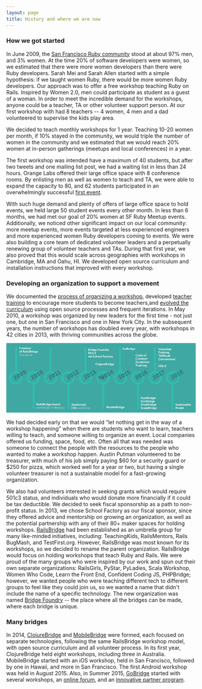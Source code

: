 ```yaml
---
layout: page
title: History and where we are now
---
```


### How we got started
In June 2009, the <a href="//www.sfruby.info" target="_blank">San Francisco Ruby community</a> stood at about 97% men, and 3% women.
    At the time 20% of software developers were women, so we estimated that there were more women developers than there were Ruby
    developers. Sarah Mei and Sarah Allen started with a simple hypothesis: if we taught women Ruby, there would be more women
    Ruby developers. Our approach was to offer a free workshop teaching Ruby on Rails. Inspired by Women 2.0,
    men could participate as student as a guest of a woman. In order to meet the incredible demand for the workshops, anyone could be a teacher,
    TA or other volunteer support person. At our first workshop with had 8 teachers -- 4 women, 4 men and a dad volunteered to supervise the kids
    play area.

We decided to teach monthly workshops for 1 year. Teaching 10-20 women per month, if 10% stayed in the community, we would triple the number of
    women in the community and we estimated that we would reach 20% women at in-person gatherings (meetups and local conferences) in a year.

The first workshop was intended have a maximum of 40 students, but after two tweets and one mailing list post, we had a waiting list in less than
    24 hours. Orange Labs offered their large office space with 8 conference rooms. By enlisting men as well as women to teach and TA, we were able
    to expand the capacity to 80, and 62 students participated in an overwhelmingly successful [first event](http://www.sarahmei.com/blog/2009/06/14/the-first-rails-workshop/).

With such huge demand and plenty of offers of large office space to hold events, we held large 50 student events every other month.
    In less than 6 months, we had met our goal of 20% women at SF Ruby Meetup events. Additionally, we noticed other significant impact on our
    local community: more meetup events, more events targeted at less experienced engineers and more experienced women Ruby developers coming to
    events. We were also building a core team of dedicated volunteer leaders and a perpetually renewing group of volunteer teachers and TAs.
    During that first year, we also proved that this would scale across geographies with workshops in Cambridge, MA and Oahu, HI.
    We developed open source curriculum and installation instructions that improved with every workshop.


### Developing an organization to support a movement
We documented the <a href="http://railsbridge.org/help/organize" target="_blank">process of organizing a workshop</a>,
    developed <a href="http://docs.railsbridge.org/workshop/more_teacher_training" target="_blank">teacher training</a> to
    encourage more students to become teachers,and <a href="http://docs.railsbridge.org/workshop/" target="_blank">evolved the curriculum</a>
    using open source processes and frequent iterations. In May 2010, a workshop was organized by new leaders for the first time - not just one,
    but one in San Francisco and one in New York City. In the subsequent years, the number of workshops has doubled every year, with workshops in 42 cities in 2013,
    with thriving communities across the globe.

![illustration of timeline](/assets/timeline.png)

We had decided early on that we would “let nothing get in the way of a workshop happening” when there are students who want to learn, teachers willing to teach,
    and someone willing to organize an event. Local companies offered us funding, space, food, etc. Often all that was needed was someone to connect the people with the resources
    to the people who wanted to make a workshop happen. Austin Putman volunteered to be treasurer, with much of his job simply paying $60 for a security guard or $250 for pizza,
    which worked well for a year or two, but having a single volunteer treasurer is not a sustainable model for a fast-growing organization.

We also had volunteers interested in seeking grants which would require 501c3 status, and individuals who would donate more financially if it could be tax deductible.
    We decided to seek fiscal sponsorship as a path to non-profit status. In 2013, we chose School Factory as our fiscal sponsor, since they offered advice and mentorship
    on growing an organization, as well as the potential partnership with any of their 80+ maker spaces for holding workshops. <a href="http://railsbridge.org/" target="_blank">RailsBridge</a> had been established as an umbrella
    group for many like-minded initiatives, including: TeachingKids, RailsMentors, Rails BugMash, and TestFirst.org. However, RailsBridge was most known for its workshops,
    so we decided to rename the parent organization. RailsBridge would focus on holding workshops that teach Ruby and Rails. We were proud of the many groups who were inspired
    by our work and spun out their own separate organizations: RailsGirls, PyStar, PyLadies, Scala Workshop, Women Who Code, Learn the Front End, Confident Coding JS, PHPBridge;
    however, we wanted people who were teaching different tech to different groups to feel like they could join us, so we wanted a name that didn't include the name of a specific
    technology. The new organization was named <a href="http://bridgefoundry.org/" target="_blank">Bridge Foundry</a> -- the place where all the bridges can be made, where each bridge is unique.


### <a id="many-bridges"></a>Many bridges
In 2014, <a href="http://www.clojurebridge.org/" target="_blank">ClojureBridge</a> and <a href="https://github.com/mobilebridge" target="_blank">MobileBridge</a> were formed,
    each focused on separate technologies, following the same RailsBridge workshop model, with open source curriculum and all volunteer process. In its first year, ClojureBridge held eight workshops,
    including three in Australia. MobileBridge started with an iOS workshop, held in San Francisco, followed by one in Hawaii, and more in San Francisco. The first Android workshop was held in August 2015.
    Also, in Summer 2015, <a href="http://golangbridge.org/" target="_blank">GoBridge</a> started with several workshops, an <a href="https://forum.golangbridge.org/" target="_blank">online forum</a>,
    and an <a href="https://medium.com/@GolangBridge/go-needs-everyone-s-help-13f74bdf3432#.zbhpmygqd" target="_blank">innovative partner program</a>.

